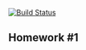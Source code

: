 [![Build Status](https://travis-ci.org/mimikadze/cpp-ninja.svg?branch=master)](https://travis-ci.org/mimikadze/cpp-ninja)

## Homework #1

